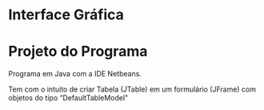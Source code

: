 # Interface Gráfica


# Projeto do Programa


Programa em Java com a IDE Netbeans.

Tem com o intuito de criar Tabela (JTable) em um formulário (JFrame) com objetos do tipo “DefaultTableModel"
